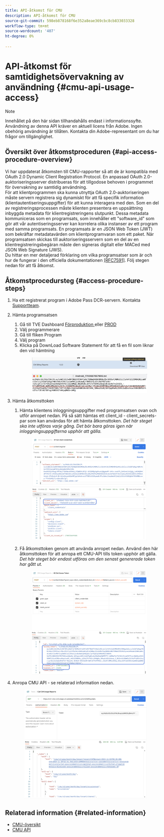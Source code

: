 ```yaml
---
title: API-åtkomst för CMU
description: API-åtkomst för CMU
source-git-commit: 598eb878168f6e352a8eae369cbc8cb833033328
workflow-type: tm+mt
source-wordcount: '407'
ht-degree: 0%

---
```


# API-åtkomst för samtidighetsövervakning av användning {#cmu-api-usage-access}

>[!NOTE]
>
>Innehållet på den här sidan tillhandahålls endast i informationssyfte. Användning av denna API kräver en aktuell licens från Adobe. Ingen obehörig användning är tillåten. Kontakta din Adobe-representant om du har frågor om tillgänglighet.

## Översikt över åtkomstproceduren {#api-access-procedure-overview}

Vi har uppdaterat åtkomsten till CMU-rapporter så att de är kompatibla med OAuth 2.0 Dynamic Client Registration Protocol. En anpassad OAuth 2.0-auktoriseringsserver distribueras för att tillgodose behoven i programmet för övervakning av samtidig användning. \
För att klientprogrammen ska kunna utnyttja OAuth 2.0-auktoriseringen måste servern registrera sig dynamiskt för att få specifik information (klientautentiseringsuppgifter) för att kunna interagera med den. Som en del av registreringsprocessen måste klienten presentera en uppsättning inbyggda metadata för klientregistreringens slutpunkt.
Dessa metadata kommuniceras som en programsats, som innehåller ett &quot;software_id&quot; som gör att vår autentiseringsserver kan korrelera olika instanser av ett program med samma programsats.
En programsats är en JSON Web Token (JWT) som bekräftar metadatavärden om klientprogramvaran som ett paket. När programsatsen skickas till auktoriseringsservern som en del av en klientregistreringsbegäran måste den signeras digitalt eller MACed med JSON Web Signature (JWS). \
Du hittar en mer detaljerad förklaring om vilka programsatser som är och hur de fungerar i den officiella dokumentationen  <a href="https://datatracker.ietf.org/doc/html/rfc7591" target="_blank">[RFC7591]</a>.
Följ stegen nedan för att få åtkomst.

## Åtkomstprocedursteg {#access-procedure-steps}

1. Ha ett registrerat program i Adobe Pass DCR-servern. Kontakta [Supportteam](mailto:tve-support@adobe.com).
2. Hämta programsatsen
   1. Gå till TVE Dashboard <a href="https://console-preprod.auth.adobe.com/#!/" target="_blank"> Förproduktion </a>  eller <a href="https://console.auth.adobe.com/" target="_blank">PROD</a>
   2. Välj programmerare
   3. Gå till fliken Program
   4. Välj program
   5. Klicka på DownLoad Software Statement för att få en fil som liknar den vid hämtning
      <figure>
          <img src="assets/software_statement_1_download.png"
               alt="Ladda ned programsats">
       </figure>
      <figure>
          <img src="assets/software_statement_2.png"
               alt="Exempel på programsats">
       </figure>

3. Hämta åtkomsttoken
   1. Hämta klientens inloggningsuppgifter med programsatsen ovan och utför anropet nedan. På så sätt hämtas ett client_id - client_secrets-par som kan användas för att hämta åtkomsttoken.
      *Det här steget ska inte utföras varje gång. Det bör bara göras igen när inloggningsuppgifterna upphör att gälla.*
      <figure>
          <img src="assets/dcr_request_1_get_client_credentials.png"
               alt="Hämta klientautentiseringsuppgifter">
       </figure>

   2. Få åtkomsttoken genom att använda anropet nedan. Använd den här åtkomsttoken för att anropa ett CMU-API tills token upphör att gälla.
      *Det här steget bör endast utföras om den senast genererade token har gått ut.*
      <figure>
          <img src="assets/dcr_get_access_token_call.png"
               alt="Hämta åtkomsttoken">
       </figure>

4. Anropa CMU API - se relaterad information nedan.
   <figure>
          <img src="assets/call_cmu_reports_sample.png"
               alt="Anropa CMU API">
       </figure>

## Relaterad information {#related-information}

* [CMU-översikt](/help/concurrency-monitoring/cm-usage-reports.md)
* [CMU API](/help/concurrency-monitoring/cmu-api.md)
